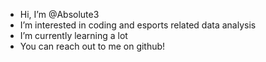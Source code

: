 - Hi, I’m @Absolute3
- I’m interested in coding and esports related data analysis
- I’m currently learning a lot
- You can reach out to me on github!

<!---
Absolute3/Absolute3 is a ✨ special ✨ repository because its `README.md` (this file) appears on your GitHub profile.
You can click the Preview link to take a look at your changes.
--->
